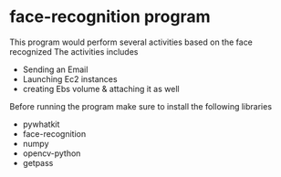 # face-recognition program 
This program would perform several activities based on the face recognized 
The activities includes 
<ul>
  <li>Sending an Email </li> 
  <li>Launching Ec2 instances </li>
  <li>creating Ebs volume & attaching it as well </li>
  </ul>

Before running the program make sure to install the following libraries 
<ul>
<li>pywhatkit</li>
<li>face-recognition</li>
<li>numpy </li>
<li>opencv-python </li>
<li>getpass</li>
  </ul>

